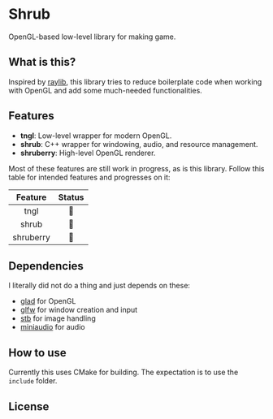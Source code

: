 # Shrub
OpenGL-based low-level library for making game.

## What is this?
Inspired by [raylib](https://github.com/raysan5/raylib), this library tries to reduce boilerplate code when working with OpenGL and add some much-needed functionalities.

## Features
- **tngl**: Low-level wrapper for modern OpenGL.
- **shrub**: C++ wrapper for windowing, audio, and resource management.
- **shruberry**: High-level OpenGL renderer.

Most of these features are still work in progress, as is this library. Follow this table for intended features and progresses on it:

|Feature|Status|
|:-:|:-:|
|tngl|:construction:|
|shrub|:construction:|
|shruberry|:construction:|


## Dependencies
I literally did not do a thing and just depends on these:
- [glad](https://github.com/Dav1dde/glad) for OpenGL
- [glfw](https://github.com/glfw/glfw) for window creation and input
- [stb](https://github.com/nothings/stb) for image handling
- [miniaudio](https://github.com/mackron/miniaudio) for audio

## How to use
Currently this uses CMake for building. The expectation is to use the `include` folder.

## License
